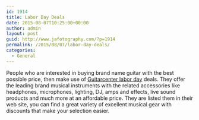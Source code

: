 ```yaml
---
id: 1914
title: Labor Day Deals
date: 2015-08-07T10:25:00+00:00
author: admin
layout: post
guid: http://www.jafotography.com/?p=1914
permalink: /2015/08/07/labor-day-deals/
categories:
  - General
---
```

People who are interested in buying brand name guitar with the best possible price, then make use of [Guitarcenter labor day](http://www.guitarcenter.com/Labor-Day-g28213t0.gc) deals. They offer the leading brand musical instruments with the related accessories like headphones, microphones, lighting, DJ, amps and effects, live sound products and much more at an affordable price. They are listed them in their web site, you can find a great variety of excellent musical gear with discounts that make your selection easier.